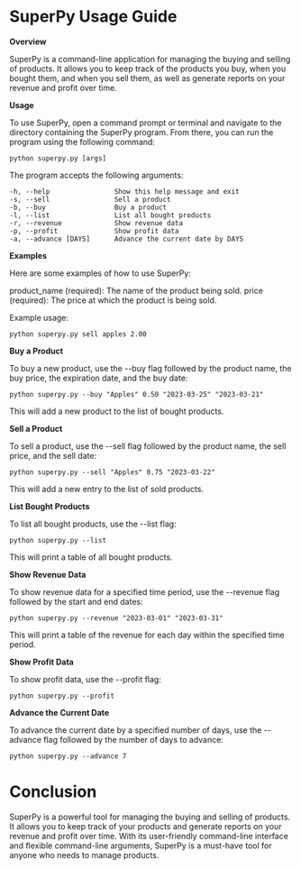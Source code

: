 # SuperPy Usage Guide

**Overview**

SuperPy is a command-line application for managing the buying and selling of products. It allows you to keep track of the products you buy, when you bought them, and when you sell them, as well as generate reports on your revenue and profit over time.

**Usage**

To use SuperPy, open a command prompt or terminal and navigate to the directory containing the SuperPy program. From there, you can run the program using the following command:


```
python superpy.py [args]
```

The program accepts the following arguments:

```
-h, --help                Show this help message and exit
-s, --sell                Sell a product
-b, --buy                 Buy a product
-l, --list                List all bought products
-r, --revenue             Show revenue data
-p, --profit              Show profit data
-a, --advance [DAYS]      Advance the current date by DAYS

```

**Examples**

Here are some examples of how to use SuperPy:

product_name (required): The name of the product being sold.
price (required): The price at which the product is being sold.

Example usage:

```
python superpy.py sell apples 2.00
```

**Buy a Product**

To buy a new product, use the --buy flag followed by the product name, the buy price, the expiration date, and the buy date:

```
python superpy.py --buy "Apples" 0.50 "2023-03-25" "2023-03-21"
```

This will add a new product to the list of bought products.

**Sell a Product**

To sell a product, use the --sell flag followed by the product name, the sell price, and the sell date:
```
python superpy.py --sell "Apples" 0.75 "2023-03-22"
```
This will add a new entry to the list of sold products.

**List Bought Products**

To list all bought products, use the --list flag:
```
python superpy.py --list
```
This will print a table of all bought products.

**Show Revenue Data**

To show revenue data for a specified time period, use the --revenue flag followed by the start and end dates:

```
python superpy.py --revenue "2023-03-01" "2023-03-31"
```
This will print a table of the revenue for each day within the specified time period.

**Show Profit Data**

To show profit data, use the --profit flag:

```
python superpy.py --profit
```

**Advance the Current Date**

To advance the current date by a specified number of days, use the --advance flag followed by the number of days to advance:

```
python superpy.py --advance 7
```
# Conclusion

SuperPy is a powerful tool for managing the buying and selling of products. It allows you to keep track of your products and generate reports on your revenue and profit over time. With its user-friendly command-line interface and flexible command-line arguments, SuperPy is a must-have tool for anyone who needs to manage products.